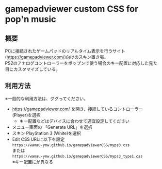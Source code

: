 ﻿# gamepadviewer custom CSS for pop'n music

## 概要
PCに接続されたゲームパッドのリアルタイム表示を行うサイト(https://gamepadviewer.com/)向けのスキン置き場。  
PS2のアナログコントローラーをポップンで使う場合のキー配置に対応した見た目にカスタマイズしている。

## 利用方法
※一般的な利用方法は、ググってください。

- https://gamepadviewer.com/ を開き、接続しているコントローラー(Player)を選択
    - キー配置などはデバイスに合わせて適宜設定してください
- メニュー画面の 「Generate URL」を選択
- スキン PlayStation 3 (White)を選択
- Edit CSS URLに以下を設定  
    `https://wanau-ynw.github.io/gamepadviewerCSS/myps3.css`  
    または  
    `https://wanau-ynw.github.io/gamepadviewerCSS/myps3_type1.css`  
    ※キー配置にが異なる
